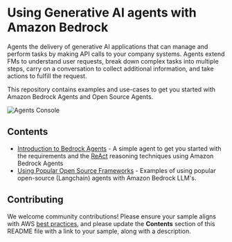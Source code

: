 # Using Generative AI agents with Amazon Bedrock

Agents the delivery of generative AI applications that can manage and perform tasks by making API calls to your company systems. Agents extend FMs to understand user requests, break down complex tasks into multiple steps, carry on a conversation to collect additional information, and take actions to fulfill the request.

This repository contains examples and use-cases to get you started with Amazon Bedrock Agents and Open Source Agents.

![Agents Console](images/agents_console.png)

## Contents

- [Introduction to Bedrock Agents](introduction-to-bedrock-agents) - A simple agent to get you started with the requirements and the [ReAct](https://arxiv.org/pdf/2210.03629.pdf) reasoning techniques using Amazon Bedrock Agents
- [Using Popular Open Source Frameworks](open-source-framework-agents) - Examples of using popular open-source (Langchain) agents with Amazon Bedrock LLM's.

## Contributing

We welcome community contributions! Please ensure your sample aligns with AWS [best practices](https://aws.amazon.com/architecture/well-architected/), and please update the **Contents** section of this README file with a link to your sample, along with a description.
